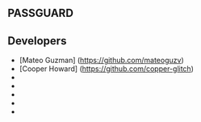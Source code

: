 ## PASSGUARD 

## Developers 

* [Mateo Guzman] (https://github.com/mateoguzv)
* [Cooper Howard]
(https://github.com/copper-glitch)
*
*
*
*
*

